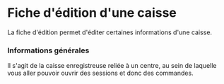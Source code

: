 # Fiche d'édition d'une caisse

La fiche d'édition permet d'éditer certaines informations d'une caisse.

### Informations générales

Il s'agit de la caisse enregistreuse reliée à un centre, au sein de laquelle vous aller pouvoir ouvrir des sessions et donc des commandes.
















